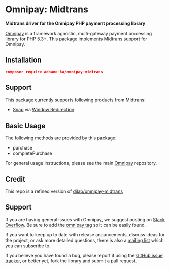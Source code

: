 # Omnipay: Midtrans

**Midtrans driver for the Omnipay PHP payment processing library**

[Omnipay](https://github.com/thephpleague/omnipay) is a framework agnostic, multi-gateway payment
processing library for PHP 5.3+. This package implements Midtrans support for Omnipay.

## Installation
```json
composer require adnane-ka/omnipay-midtrans
```

## Support
This package currently supports following products from Midtrans:
+ [Snap](https://snap-docs.midtrans.com/) via [Window Redirection](https://snap-docs.midtrans.com/#window-redirection)

## Basic Usage

The following methods are provided by this package:

+ purchase
+ completePurchase

For general usage instructions, please see the main [Omnipay](https://github.com/thephpleague/omnipay)
repository.


## Credit
This repo is a refined version of [dilab/omnipay-midtrans](https://github.com/dilab/omnipay-midtrans/)

## Support

If you are having general issues with Omnipay, we suggest posting on
[Stack Overflow](http://stackoverflow.com/). Be sure to add the
[omnipay tag](http://stackoverflow.com/questions/tagged/omnipay) so it can be easily found.

If you want to keep up to date with release anouncements, discuss ideas for the project,
or ask more detailed questions, there is also a [mailing list](https://groups.google.com/forum/#!forum/omnipay) which
you can subscribe to.

If you believe you have found a bug, please report it using the [GitHub issue tracker](https://github.com/dilab/omnipay-Midtrans/issues),
or better yet, fork the library and submit a pull request.
